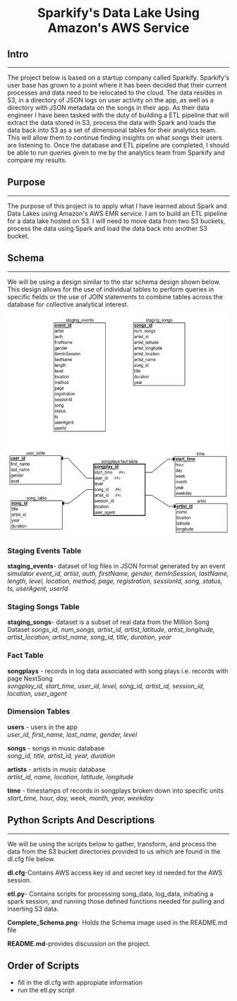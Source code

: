



# <center> Sparkify's Data Lake Using Amazon's AWS Service </center>

## Intro
------
The project below is based on a startup company called Sparkify. Sparkify's user base has grown to a point where it has been
decided that their current processes and data need to be relocated to the cloud. The data resides in S3, in a directory of 
JSON logs on user activity on the app, as well as a directory with JSON metadata on the songs in their app. As their data engineer 
I have been tasked with the duty of building a ETL pipeline that will extract the data stored in S3, process the data with Spark and 
loads the data back into S3 as a set of dimensional tables for their analytics team. This will allow them to continue finding insights on what songs their users are listening to. Once the database and ETL pipeline are completed, I should be able to run queries given to me by the analytics 
team from Sparkify and compare my results.



## Purpose
------

The purpose of this project is to apply what I have learned about Spark and Data Lakes using Amazon's AWS EMR service.
I am to build an ETL pipeline for a data lake hosted on S3. I will need to move data from two S3 buckets, process the data using Spark 
and load the data back into another S3 bucket.


## Schema
------
We will be using a design similar to the star schema design shown below. This design allows for the use of individual tables to perform 
queries in specific fields or the use of JOIN statements to combine tables across the database for collective analytical
interest.


<div align="center">
  <img width="800" height="500" src="Complete_Schema.png">
</div>



### Staging Events Table

**staging_events**- dataset of log files in JSON format generated by an event simulator
*event_id, artist, auth, firstName, gender, itemInSession, lastName, length, level, location, method, page, registration, sessionId, song, status, ts, userAgent, userId*

### Staging Songs Table

**staging_songs**- dataset is a subset of real data from the Million Song Dataset
*songs_id, num_songs, artist_id, artist_latitude, artist_longitude, artist_location, artist_name, song_id, title, duration, year*



### Fact Table

**songplays** - records in log data associated with song plays i.e. records with page NextSong  
*songplay_id, start_time, user_id, level, song_id, artist_id, session_id, location, user_agent*  

### Dimension Tables

**users** - users in the app  
*user_id, first_name, last_name, gender, level*  

**songs** - songs in music database  
*song_id, title, artist_id, year, duration*  

**artists** - artists in music database  
*artist_id, name, location, latitude, longitude*  

**time** - timestamps of records in songplays broken down into specific units  
*start_time, hour, day, week, month, year, weekday*




## Python Scripts And Descriptions
-------
We will be using the scripts below to gather, transform, and process the data from the S3 bucket directories provided to us 
which are found in the dl.cfg file below.

**dl.cfg**-Contains AWS access key id and secret key id needed for the AWS session.  
    
**etl.py**- Contains scripts for processing song_data, log_data, initiating a spark session, and running those defined functions needed for pulling and inserting S3 data.  

**Complete_Schema.png**- Holds the Schema image used in the README.md file  

**README.md**-provides discussion on the project.  


## Order of Scripts

- fill in the dl.cfg with appropiate information   
- run the etl.py script